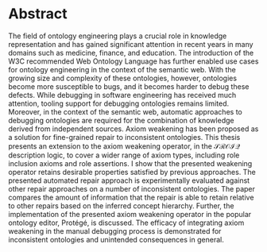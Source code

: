 # Abstract

The field of ontology engineering plays a crucial role in knowledge representation and has gained significant attention in recent years in many domains such as medicine, finance, and education. The introduction of the W3C recommended Web Ontology Language has further enabled use cases for ontology engineering in the context of the semantic web. With the growing size and complexity of these ontologies, however, ontologies become more susceptible to bugs, and it becomes harder to debug these defects. While debugging in software engineering has received much attention, tooling support for debugging ontologies remains limited. Moreover, in the context of the semantic web, automatic approaches to debugging ontologies are required for the combination of knowledge derived from independent sources. Axiom weakening has been proposed as a solution for fine-grained repair to inconsistent ontologies. This thesis presents an extension to the axiom weakening operator, in the $\mathcal{SROIQ}$ description logic, to cover a wider range of axiom types, including role inclusion axioms and role assertions. I show that the presented weakening operator retains desirable properties satisfied by previous approaches. The presented automated repair approach is experimentally evaluated against other repair approaches on a number of inconsistent ontologies. The paper compares the amount of information that the repair is able to retain relative to other repairs based on the inferred concept hierarchy. Further, the implementation of the presented axiom weakening operator in the popular ontology editor, Protégé, is discussed. The efficacy of integrating axiom weakening in the manual debugging process is demonstrated for inconsistent ontologies and unintended consequences in general.